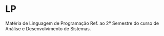 # LP
Matéria de Linguagem de Programação Ref. ao 2º Semestre do curso de Análise e Desenvolvimento de Sistemas.
